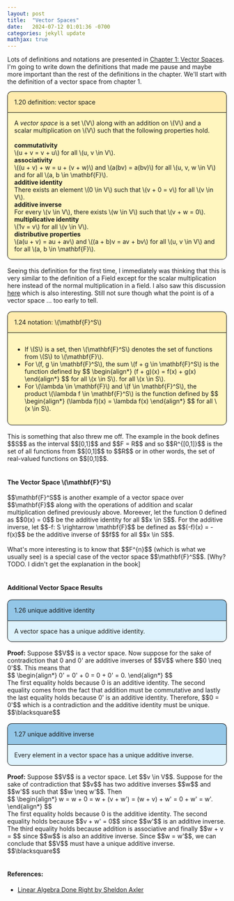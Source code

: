 ```yaml
---
layout: post
title:  "Vector Spaces"
date:   2024-07-12 01:01:36 -0700
categories: jekyll update
mathjax: true
---
```

Lots of definitions and notations are presented in <a href="https://linear.axler.net">Chapter 1: Vector Spaces</a>. I'm going to write down the definitions that made me pause and maybe more important than the rest of the definitions in the chapter. We'll start with the definition of a vector space from chapter 1. 
<div style="background-color: #FFEBAD; padding: 15px 15px 15px 15px; border-top:1px solid black; border-left: 1px solid black; border-right: 1px solid black; border-top-left-radius: 10px; border-top-right-radius: 10px;">
  1.20 definition: vector space
</div>
<div style="background-color: #FFF6BF; padding: 15px 15px 15px 15px; border:1px solid black; border-bottom-left-radius: 10px; border-bottom-right-radius: 10px;">
  A <i>vector space</i> is a set \(V\) along with an addition on \(V\) and a scalar multiplication on \(V\) such that the following properties hold.
  <br>
  <br>
  <b>commutativity</b><br>
  \(u + v = v + u\) for all \(u, v \in V\).<br>
  <b>associativity</b><br>
  \((u + v) + w = u + (v + w)\) and \(a(bv) = a(bv)\) for all \(u, v, w \in V\) and for all \(a, b \in \mathbf{F}\).<br>
  <b>additive identity</b><br>
  There exists an element \(0 \in V\) such that \(v + 0 = v\) for all \(v \in V\). <br>
  <b>additive inverse</b><br>
  For every \(v \in V\), there exists \(w \in V\) such that \(v + w = 0\). <br>
  <b>multiplicative identity</b><br>
  \(1v = v\) for all \(v \in V\).<br>
  <b>distributive properties</b><br>
  \(a(u + v) = au + av\) and \((a + b)v = av + bv\) for all \(u, v \in V\) and for all \(a, b \in \mathbf{F}\).<br>
</div>
<br>
Seeing this definition for the first time, I immediately was thinking that this is very similar to the definition of a Field except for the scalar multiplication here instead of the normal multiplication in a field. I also saw this discussion <a href=" https://math.stackexchange.com/questions/969720/what-is-the-main-difference-between-a-vector-space-and-a-field">here</a> which is also interesting. Still not sure though what the point is of a vector space ... too early to tell.
<br>
<br>
<div style="background-color: #FFEBAD; padding: 15px 15px 15px 15px; border-top:1px solid black; border-left: 1px solid black; border-right: 1px solid black; border-top-left-radius: 10px; border-top-right-radius: 10px;">
  1.24 notation: \(\mathbf{F}^S\)
</div>
<div style="background-color: #FFF6BF; padding: 15px 15px 15px 15px; border:1px solid black; border-bottom-left-radius: 10px; border-bottom-right-radius: 10px;">
  <ul>
  <li>If \(S\) is a set, then \(\mathbf{F}^S\) denotes the set of functions from \(S\) to \(\mathbf{F}\).</li>
  <li>For \(f, g \in \mathbf{F}^S\), the sum \(f + g \in \mathbf{F}^S\) is the function defined by
	  $$
	  \begin{align*}
	  (f + g)(x) = f(x) + g(x)
	  \end{align*}
	  $$ for all \(x \in S\).
   for all \(x \in S\).</li>
  <li>For \(\lambda \in \mathbf{F}\) and \(f \in \mathbf{F}^S\), the product \(\lambda f \in \mathbf{F}^S\) is the function defined by
  $$
  \begin{align*}
  (\lambda f)(x) = \lambda f(x)
  \end{align*}
  $$ for all \(x \in S\).
  </li>
  </ul>
</div>
<br>
This is something that also threw me off. The example in the book defines $$S$$ as the interval $$[0,1]$$ and $$F = R$$ and so $$R^{[0,1]}$$ is the set of all functions from $$[0,1]$$ to $$R$$ or in other words, the set of real-valued functions on $$[0,1]$$.
<br>
<br>
<!------------------------------------------------------------------------------------>
<h4><b>The Vector Space \(\mathbf{F}^S\)</b></h4>
$$\mathbf{F}^S$$ is another example of a vector space over $$\mathbf{F}$$ along with the operations of addition and scalar multiplication defined previously above. Moreever, let the function 0 defined as $$0(x) = 0$$ be the additive identity for all $$x \in S$$. For the additive inverse, let $$-f: S \rightarrow \mathbf{F}$$ be defined as $$(-f)(x) = -f(x)$$ be the additive inverse of $$f$$ for all $$x \in S$$.
<br>
<br>
What's more interesting is to know that $$F^{n}$$ (which is what we usually see) is a special case of the vector space $$\mathbf{F}^S$$. [Why? TODO. I didn't get the explanation in the book]
<br>
<br>
<!------------------------------------------------------------------------------------>
<h4>Additional Vector Space Results</h4>
<div style="background-color: #93C6E7; padding: 15px 15px 15px 15px; border-top:1px solid black; border-left: 1px solid black; border-right: 1px solid black; border-top-left-radius: 10px; border-top-right-radius: 10px;">
  1.26 unique additive identity
</div>
<div style="background-color: #DDF2FD; padding: 15px 15px 15px 15px; border:1px solid black; border-bottom-left-radius: 10px; border-bottom-right-radius: 10px;">
  A vector space has a unique additive identity.
</div>
<br>
<b>Proof:</b>
Suppose $$V$$ is a vector space. Now suppose for the sake of contradiction that 0 and 0' are additive inverses of $$V$$ where $$0 \neq 0'$$. This means that
<div>
$$
\begin{align*}
0' = 0' + 0 = 0 + 0' = 0.
\end{align*}
$$
</div>
The first equality holds because 0 is an additive identity. The second equality comes from the fact that addition must be commutative and lastly the last equality holds because 0' is an additive identity. Therefore, $$0 = 0'$$ which is a contradiction and the additive identity must be unique. $$\blacksquare$$
<br>
<br>
<div style="background-color: #93C6E7; padding: 15px 15px 15px 15px; border-top:1px solid black; border-left: 1px solid black; border-right: 1px solid black; border-top-left-radius: 10px; border-top-right-radius: 10px;">
  1.27 unique additive inverse
</div>
<div style="background-color: #DDF2FD; padding: 15px 15px 15px 15px; border:1px solid black; border-bottom-left-radius: 10px; border-bottom-right-radius: 10px;">
  Every element in a vector space has a unique additive inverse.
</div>
<br>
<b>Proof:</b> 
Suppose $$V$$ is a vector space. Let $$v \in V$$. Suppose for the sake of contradiction that $$v$$ has two additive inverses $$w$$ and $$w'$$ such that $$w \neq w'$$. Then
<div>
$$
\begin{align*}
w = w + 0 = w + (v + w') = (w + v) + w' = 0 + w' = w'.
\end{align*}
$$
</div>
The first equality holds because 0 is the additive identity. The second equality holds because $$v + w' = 0$$ since $$w'$$ is an additive inverse. The third equality holds because addition is associative and finally $$w + v = $$ since $$w$$ is also an additive inverse. Since $$w = w'$$, we can conclude that $$V$$ must have a unique additive inverse. $$\blacksquare$$
<br>
<br>
<!------------------------------------------------------------------------------------>
<h4>References:</h4>
<ul>
<li><a href="https://linear.axler.net">Linear Algebra Done Right by Sheldon Axler</a></li>
</ul>
